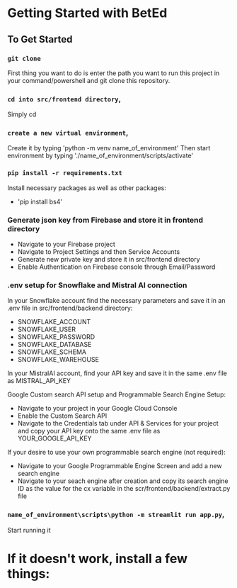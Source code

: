 # Getting Started with BetEd

## To Get Started

### `git clone`

First thing you want to do is enter the path you want to run this project in your command/powershell and git clone this repository.

### `cd into src/frontend directory`,

Simply cd

### `create a new virtual environment`,

Create it by typing 'python -m venv name_of_environment'
Then start environment by typing './name_of_environment/scripts/activate'

### `pip install -r requirements.txt`

Install necessary packages as well as other packages:
- 'pip install bs4'

### Generate json key from Firebase and store it in frontend directory

- Navigate to your Firebase project
- Navigate to Project Settings and then Service Accounts
- Generate new private key and store it in src/frontend directory
- Enable Authentication on Firebase console through Email/Password

### .env setup for Snowflake and Mistral AI connection

In your Snowflake account find the necessary parameters and save it in an .env file in src/frontend/backend directory:
- SNOWFLAKE_ACCOUNT
- SNOWFLAKE_USER
- SNOWFLAKE_PASSWORD
- SNOWFLAKE_DATABASE
- SNOWFLAKE_SCHEMA
- SNOWFLAKE_WAREHOUSE

In your MistralAI account, find your API key and save it in the same .env file as MISTRAL_API_KEY

Google Custom search API setup and Programmable Search Engine Setup:
- Navigate to your project in your Google Cloud Console
- Enable the Custom Search API
- Navigate to the Credentials tab under API & Services for your project and copy your API key onto the same .env file as YOUR_GOOGLE_API_KEY

If your desire to use your own programmable search engine (not required):
- Navigate to your Google Programmable Engine Screen and add a new search engine
- Navigate to your seach engine after creation and copy its search engine ID as the value for the cx variable in the scr/frontend/backend/extract.py file

### `name_of_environment\scripts\python -m streamlit run app.py`,

Start running it

# If it doesn't work, install a few things:

